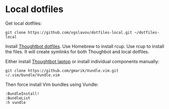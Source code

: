# Local dotfiles

Get local dotfiles:

```
git clone https://github.com/vgslavov/dotfiles-local.git ~/dotfiles-local
```

Install [Thoughtbot dotfiles](https://github.com/thoughtbot/dotfiles).
Use Homebrew to install rcup. Use rcup to install the files. It will create
symlinks for both Thoughbot and local dotfiles.

Either install [Thoughtbot laptop](https://github.com/thoughtbot/laptop) or
install individual components manually:

```
git clone https://github.com/gmarik/Vundle.vim.git ~/.vim/bundle/Vundle.vim
```

Then force install Vim bundles using Vundle:

```
:BundleInstall!
:BundleList
:h vundle
```
